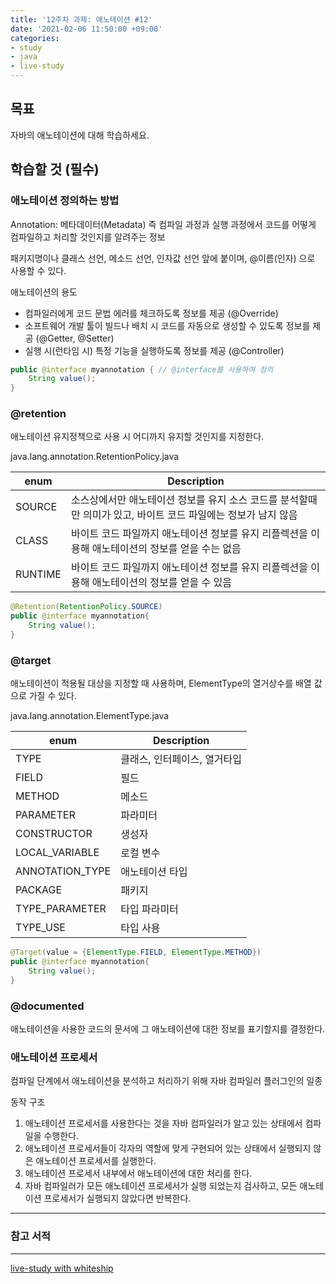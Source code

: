 ```yaml
---
title: '12주차 과제: 애노테이션 #12'
date: '2021-02-06 11:50:00 +09:00'
categories: 
- study
- java
- live-study
---
```


## 목표
자바의 애노테이션에 대해 학습하세요.

## 학습할 것 (필수)

### 애노테이션 정의하는 방법

Annotation: 메타데이터(Metadata) 즉 컴파일 과정과 실행 과정에서 코드를 어떻게 컴파일하고 처리할 것인지를 알려주는 정보 


패키지명이나 클래스 선언, 메소드 선언, 인자값 선언 앞에 붙이며, @이름(인자) 으로 사용할 수 있다. 

애노테이션의 용도
- 컴파일러에게 코드 문법 에러를 체크하도록 정보를 제공 (@Override)
- 소프트웨어 개발 툴이 빌드나 배치 시 코드를 자동으로 생성할 수 있도록 정보를 제공 (@Getter, @Setter)
- 실행 시(런타임 시) 특정 기능을 실행하도록 정보를 제공 (@Controller)

```java
public @interface myannotation { // @interface를 사용하여 정의
    String value(); 
}
```

### @retention

애노테이션 유지정책으로 사용 시 어디까지 유지할 것인지를 지정한다. 

java.lang.annotation.RetentionPolicy.java

| enum | Description |
| -------- | -------- |
| SOURCE | 소스상에서만 애노테이션 정보를 유지 소스 코드를 분석할때만 의미가 있고, 바이트 코드 파일에는 정보가 남지 않음 |
| CLASS | 바이트 코드 파일까지 애노테이션 정보를 유지 리플렉션을 이용해 애노테이션의 정보를 얻을 수는 없음 |
| RUNTIME | 바이트 코드 파일까지 애노테이션 정보를 유지 리플렉션을 이용해 애노테이션의 정보를 얻을 수 있음 |

```java
@Retention(RetentionPolicy.SOURCE)
public @interface myannotation{
    String value();
}
```

### @target

애노테이션이 적용될 대상을 지정할 때 사용하며, ElementType의 열거상수를 배열 값으로 가질 수 있다. 

java.lang.annotation.ElementType.java

| enum | Description |
| -------- | -------- |
| TYPE | 클래스, 인터페이스, 열거타입 |
| FIELD | 필드 |
| METHOD | 메소드 |
| PARAMETER | 파라미터 |
| CONSTRUCTOR | 생성자 |
| LOCAL_VARIABLE | 로컬 변수 |
| ANNOTATION_TYPE | 애노테이션 타입 |
| PACKAGE | 패키지 |
| TYPE_PARAMETER | 타입 파라미터 |
| TYPE_USE | 타입 사용 |

```java
@Target(value = {ElementType.FIELD, ElementType.METHOD})
public @interface myannotation{
    String value();
}
```

### @documented

애노테이션을 사용한 코드의 문서에 그 애노테이션에 대한 정보를 표기할지를 결정한다.

### 애노테이션 프로세서

컴파일 단계에서 애노테이션을 분석하고 처리하기 위해 자바 컴파일러 플러그인의 일종
 
동작 구조
1. 애노테이션 프로세서를 사용한다는 것을 자바 컴파일러가 알고 있는 상태에서 컴파일을 수행한다.
2. 애노테이션 프로세서들이 각자의 역할에 맞게 구현되어 있는 상태에서 실행되지 않은 애노테이션 프로세서를 실행한다.
3. 애노테이션 프로세서 내부에서 애노테이션에 대한 처리를 한다.
4. 자바 컴파일러가 모든 애노테이션 프로세서가 실행 되었는지 검사하고, 모든 애노테이션 프로세서가 실행되지 않았다면 반복한다.


----
### 참고 서적  


----
[live-study with whiteship](https://github.com/whiteship/live-study/issues/12)  
